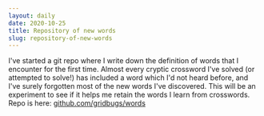 ```yaml
---
layout: daily
date: 2020-10-25
title: Repository of new words
slug: repository-of-new-words
---
```


I've started a git repo where I write down the definition of words that I encounter for the first time.
Almost every cryptic crossword I've solved (or attempted to solve!) has included a word which I'd not heard before,
and I've surely forgotten most of the new words I've discovered.
This will be an experiment to see if it helps me retain the words I learn from crosswords.
Repo is here: [github.com/gridbugs/words](https://github.com/gridbugs/words)
